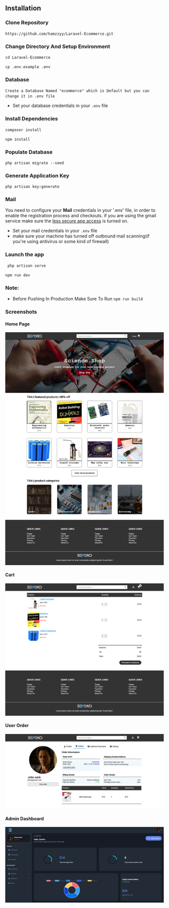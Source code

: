 ## Installation

### Clone Repository

```
https://github.com/hamzzyy/Laravel-Ecommerce.git
```

### Change Directory And Setup Environment
```
cd Laravel-Ecommerce
```
```
cp .env.example .env
```
### Database

`Create a Database Named "ecommerce" which is Default but you can change it in .env file`
* Set your database credentials in your `.env` file

### Install Dependencies 

```
composer install
```
```
npm install
```

### Populate Database 

```
php artisan migrate --seed
```

### Generate Application Key
```
php artisan key:generate
```


### Mail

You need to configure your **Mail** credentials in your '.env' file, in order to enable the registration process and checkouts. if you are using the gmail service
make sure the [less secure app access](https://myaccount.google.com/lesssecureapps) is turned on.

* Set your mail credentials in your `.env` file
* make sure your machine has turned off outbound mail scanning(if you're using antivirus or some kind of firewall)

### Launch the app
```
 php artisan serve
```
```
npm run dev
```

### Note: 
* Before Pushing In Production Make Sure To Run `npm run build`


### Screenshots

#### Home Page

![Home Page](https://raw.githubusercontent.com/Hamzzyy/Laravel-Ecommerce/master/screenshots/home.png)

#### Cart

![Cart](https://raw.githubusercontent.com/Hamzzyy/Laravel-Ecommerce/master/screenshots/cart.png)

#### User Order

![User Order](https://raw.githubusercontent.com/Hamzzyy/Laravel-Ecommerce/master/screenshots/user_order.png)

#### Admin Dashboard

![Admin Dashboard](https://raw.githubusercontent.com/Hamzzyy/Laravel-Ecommerce/master/screenshots/admin_dashboard.png)
